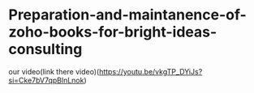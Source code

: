 # Preparation-and-maintanence-of-zoho-books-for-bright-ideas-consulting
our video(link there video)(https://youtu.be/vkgTP_DYiJs?si=Cke7bV7qpBlnLnok)
